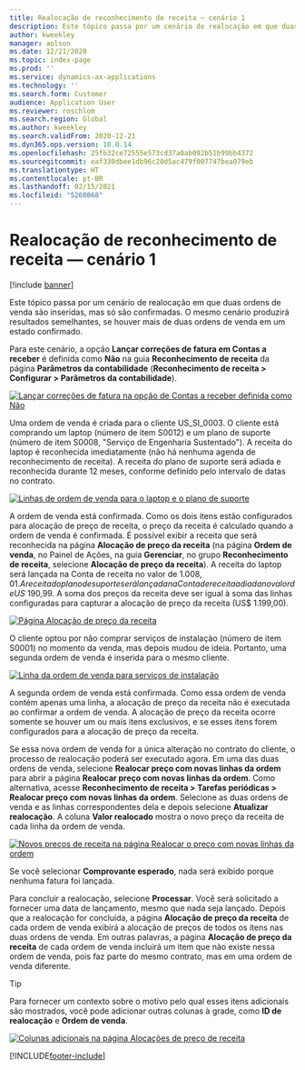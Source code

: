 ```yaml
---
title: Realocação de reconhecimento de receita — cenário 1
description: Este tópico passa por um cenário de realocação em que duas ordens de venda são inseridas, mas só são confirmadas. O mesmo cenário produzirá resultados semelhantes, se houver mais de duas ordens de venda em um estado confirmado.
author: kweekley
manager: aolson
ms.date: 12/21/2020
ms.topic: index-page
ms.prod: ''
ms.service: dynamics-ax-applications
ms.technology: ''
ms.search.form: Customer
audience: Application User
ms.reviewer: roschlom
ms.search.region: Global
ms.author: kweekley
ms.search.validFrom: 2020-12-21
ms.dyn365.ops.version: 10.0.14
ms.openlocfilehash: 25fb32ce72555e573cd37a0ab092b51b99bb4372
ms.sourcegitcommit: eaf330dbee1db96c20d5ac479f007747bea079eb
ms.translationtype: HT
ms.contentlocale: pt-BR
ms.lasthandoff: 02/15/2021
ms.locfileid: "5260868"
---
```

# <a name="revenue-recognition-reallocation--scenario-1"></a>Realocação de reconhecimento de receita — cenário 1

[!include [banner](../includes/banner.md)]

Este tópico passa por um cenário de realocação em que duas ordens de venda são inseridas, mas só são confirmadas. O mesmo cenário produzirá resultados semelhantes, se houver mais de duas ordens de venda em um estado confirmado.

Para este cenário, a opção **Lançar correções de fatura em Contas a receber** é definida como **Não** na guia **Reconhecimento de receita** da página **Parâmetros da contabilidade** (**Reconhecimento de receita \> Configurar \> Parâmetros da contabilidade**).

[![Lançar correções de fatura na opção de Contas a receber definida como Não](./media/06_rev-rec-scenarios.png)](./media/06_rev-rec-scenarios.png)

Uma ordem de venda é criada para o cliente US\_SI\_0003. O cliente está comprando um laptop (número de item S0012) e um plano de suporte (número de item S0008, "Serviço de Engenharia Sustentado"). A receita do laptop é reconhecida imediatamente (não há nenhuma agenda de reconhecimento de receita). A receita do plano de suporte será adiada e reconhecida durante 12 meses, conforme definido pelo intervalo de datas no contrato.

[![Linhas de ordem de venda para o laptop e o plano de suporte](./media/07_rev-rec-scenarios.png)](./media/07_rev-rec-scenarios.png)

A ordem de venda está confirmada. Como os dois itens estão configurados para alocação de preço de receita, o preço da receita é calculado quando a ordem de venda é confirmada. É possível exibir a receita que será reconhecida na página **Alocação de preço da receita** (na página **Ordem de venda**, no Painel de Ações, na guia **Gerenciar**, no grupo **Reconhecimento de receita**, selecione **Alocação de preço da receita**). A receita do laptop será lançada na Conta de receita no valor de $1.008,01. A receita do plano de suporte será lançada na Conta de receita adiada no valor de US$ 190,99. A soma dos preços da receita deve ser igual à soma das linhas configuradas para capturar a alocação de preço da receita (US$ 1.199,00).

[![Página Alocação de preço da receita](./media/08_rev-rec-scenarios.png)](./media/08_rev-rec-scenarios.png)

O cliente optou por não comprar serviços de instalação (número de item S0001) no momento da venda, mas depois mudou de ideia. Portanto, uma segunda ordem de venda é inserida para o mesmo cliente.

[![Linha da ordem de venda para serviços de instalação](./media/09_rev-rec-scenarios.png)](./media/09_rev-rec-scenarios.png)

A segunda ordem de venda está confirmada. Como essa ordem de venda contém apenas uma linha, a alocação de preço da receita não é executada ao confirmar a ordem de venda. A alocação de preço da receita ocorre somente se houver um ou mais itens exclusivos, e se esses itens forem configurados para a alocação de preço da receita.

Se essa nova ordem de venda for a única alteração no contrato do cliente, o processo de realocação poderá ser executado agora. Em uma das duas ordens de venda, selecione **Realocar preço com novas linhas da ordem** para abrir a página **Realocar preço com novas linhas da ordem**. Como alternativa, acesse **Reconhecimento de receita \> Tarefas periódicas \> Realocar preço com novas linhas da ordem**. Selecione as duas ordens de venda e as linhas correspondentes dela e depois selecione **Atualizar realocação**. A coluna **Valor realocado** mostra o novo preço da receita de cada linha da ordem de venda.

[![Novos preços de receita na página Realocar o preço com novas linhas da ordem](./media/10_rev-rec-scenarios.png)](./media/10_rev-rec-scenarios.png)

Se você selecionar **Comprovante esperado**, nada será exibido porque nenhuma fatura foi lançada.

Para concluir a realocação, selecione **Processar**. Você será solicitado a fornecer uma data de lançamento, mesmo que nada seja lançado. Depois que a realocação for concluída, a página **Alocação de preço da receita** de cada ordem de venda exibirá a alocação de preços de todos os itens nas duas ordens de venda. Em outras palavras, a página **Alocação de preço da receita** de cada ordem de venda incluirá um item que não existe nessa ordem de venda, pois faz parte do mesmo contrato, mas em uma ordem de venda diferente.

> [!TIP]
> Para fornecer um contexto sobre o motivo pelo qual esses itens adicionais são mostrados, você pode adicionar outras colunas à grade, como **ID de realocação** e **Ordem de venda**.
> 
> [![Colunas adicionais na página Alocações de preço de receita](./media/11_rev-rec-scenarios.png)](./media/11_rev-rec-scenarios.png)


[!INCLUDE[footer-include](../../includes/footer-banner.md)]